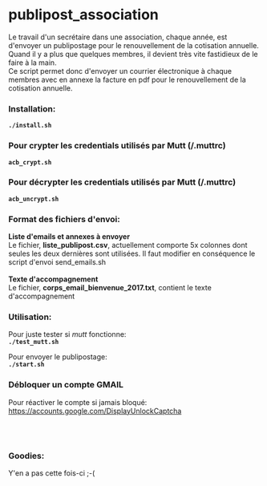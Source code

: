 # publipost_association

Le travail d'un secrétaire dans une association, chaque année, est d'envoyer un publipostage pour le renouvellement de la cotisation annuelle.
<br>
Quand il y a plus que quelques membres, il devient très vite fastidieux de le faire à la main.
<br>
Ce script permet donc d'envoyer un courrier électronique à chaque membres avec en annexe la facture en pdf pour le renouvellement de la cotisation annuelle.
<br>
### Installation:
**``./install.sh``**

### Pour crypter les credentials utilisés par Mutt (/.muttrc)
**``acb_crypt.sh``**

### Pour décrypter les credentials utilisés par Mutt (/.muttrc)
**``acb_uncrypt.sh``**

### Format des fichiers d'envoi:
**Liste d'emails et annexes à envoyer**<br>
Le fichier, **liste_publipost.csv**, actuellement comporte 5x colonnes dont seules les deux dernières sont utilisées. Il faut modifier en conséquence le script d'envoi send_emails.sh<br>
<br>
**Texte d'accompagnement**<br>
Le fichier, **corps_email_bienvenue_2017.txt**, contient le texte d'accompagnement<br>

### Utilisation:
Pour juste tester si *mutt* fonctionne:<br>
**``./test_mutt.sh``**<br>

Pour envoyer le publipostage:<br>
**``./start.sh``**<br>


### Débloquer un compte GMAIL
Pour réactiver le compte si jamais bloqué:<br>
https://accounts.google.com/DisplayUnlockCaptcha

<br><br>

### Goodies:
Y'en a pas cette fois-ci ;-(
